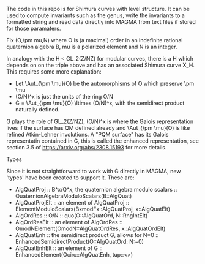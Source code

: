The code in this repo is for Shimura curves with level structure. It can be used to compute invariants such as the genus, write the invariants to a formatted string and read data directly into MAGMA from text files if stored for those paramaters.

Fix (O,\pm mu,N) where O is (a maximal) order in an indefinite rational quaternion algebra B, mu is a polarized element and N is an integer. 

In analogy with the H < GL_2(Z/NZ) for modular curves, there is a H which depends on on the triple above and has an associated Shimura curve X_H. This requires some more explanation: 
- Let \Aut_{\pm \mu}(O) be the automorphisms of O which preserve \pm \mu
- (O/N)^x is just the units of the ring O/N
- G = \Aut_{\pm \mu}(O) \ltimes (O/N)^x, with the semidirect product naturally defined.

G plays the role of GL_2(Z/NZ), (O/N)^x is where the Galois representation lives if the surface has QM defined already and \Aut_{\pm \mu}(O) is like refined Atkin-Lehner involutions. A "PQM surface" has its Galois representatin contained in G, this is called the enhanced representation, see section 3.5 of https://arxiv.org/abs/2308.15193 for more details.

Types

Since it is not straightforward to work with G directly in MAGMA, new 'types' have been created to support it. These are:
- AlgQuatProj :: B^x/Q^x, the quaternion algebra modulo scalars :: QuaternionAlgebraModuloScalars(B::AlgQuat)
- AlgQuatProjElt :: an element of AlgQuatProj :: ElementModuloScalars(BxmodFx::AlgQuatProj, x::AlgQuatElt)
- AlgOrdRes :: O/N :: quo(O::AlgQuatOrd, N::RngIntElt)
- AlgOrdResElt :: an element of AlgOrdRes :: OmodNElement(OmodN::AlgQuatOrdRes, x::AlgQuatOrdElt)
- AlgQuatEnh :: the semidirect product G, allows for N=0 :: EnhancedSemidirectProduct(O::AlgQuatOrd: N:=0)
- AlgQuatEnhElt :: an element of G :: EnhancedElement(Ocirc::AlgQuatEnh, tup::<>)


